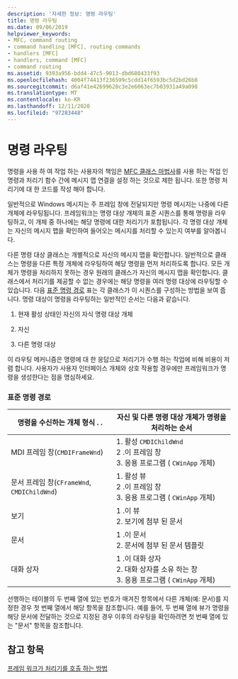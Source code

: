 ```yaml
---
description: '자세한 정보: 명령 라우팅'
title: 명령 라우팅
ms.date: 09/06/2019
helpviewer_keywords:
- MFC, command routing
- command handling [MFC], routing commands
- handlers [MFC]
- handlers, command [MFC]
- command routing
ms.assetid: 9393a956-bdd4-47c5-9013-dbd680433f93
ms.openlocfilehash: 4004f74413f236599c5cdd14f6593bc5d2bd26b8
ms.sourcegitcommit: d6af41e42699628c3e2e6063ec7b03931a49a098
ms.translationtype: MT
ms.contentlocale: ko-KR
ms.lasthandoff: 12/11/2020
ms.locfileid: "97283448"
---
```

# <a name="command-routing"></a>명령 라우팅

명령을 사용 하 여 작업 하는 사용자의 책임은 [MFC 클래스 마법사](reference/mfc-class-wizard.md)를 사용 하는 작업 인 명령과 처리기 함수 간에 메시지 맵 연결을 설정 하는 것으로 제한 됩니다. 또한 명령 처리기에 대 한 코드를 작성 해야 합니다.

일반적으로 Windows 메시지는 주 프레임 창에 전달되지만 명령 메시지는 나중에 다른 개체에 라우팅됩니다. 프레임워크는 명령 대상 개체의 표준 시퀀스를 통해 명령을 라우팅하고, 이 개체 중 하나에는 해당 명령에 대한 처리기가 포함됩니다. 각 명령 대상 개체는 자신의 메시지 맵을 확인하여 들어오는 메시지를 처리할 수 있는지 여부를 알아봅니다.

다른 명령 대상 클래스는 개별적으로 자신의 메시지 맵을 확인합니다. 일반적으로 클래스는 명령을 다른 특정 개체에 라우팅하여 해당 명령을 먼저 처리하도록 합니다. 모든 개체가 명령을 처리하지 못하는 경우 원래의 클래스가 자신의 메시지 맵을 확인합니다. 클래스에서 처리기를 제공할 수 없는 경우에는 해당 명령을 여러 명령 대상에 라우팅할 수 있습니다. 다음 [표준 명령 경로](#_core_standard_command_route) 표는 각 클래스가 이 시퀀스를 구성하는 방법을 보여 줍니다. 명령 대상이 명령을 라우팅하는 일반적인 순서는 다음과 같습니다.

1. 현재 활성 상태인 자신의 자식 명령 대상 개체

1. 자신

1. 다른 명령 대상

이 라우팅 메커니즘은 명령에 대 한 응답으로 처리기가 수행 하는 작업에 비해 비용이 저렴 합니다. 사용자가 사용자 인터페이스 개체와 상호 작용할 경우에만 프레임워크가 명령을 생성한다는 점을 명심하세요.

### <a name="standard-command-route"></a><a name="_core_standard_command_route"></a> 표준 명령 경로

|명령을 수신하는 개체 형식 . .|자신 및 다른 명령 대상 개체가 명령을 처리하는 순서|
|----------------------------------------------------------|-----------------------------------------------------------------------------------------------------|
|MDI 프레임 창(`CMDIFrameWnd`)|1. 활성 `CMDIChildWnd`<br />2 .이 프레임 창<br />3. 응용 프로그램 ( `CWinApp` 개체)|
|문서 프레임 창(`CFrameWnd`, `CMDIChildWnd`)|1. 활성 뷰<br />2 .이 프레임 창<br />3. 응용 프로그램 ( `CWinApp` 개체)|
|보기|1 .이 뷰<br />2. 보기에 첨부 된 문서|
|문서|1 .이 문서<br />2. 문서에 첨부 된 문서 템플릿|
|대화 상자|1 .이 대화 상자<br />2. 대화 상자를 소유 하는 창<br />3. 응용 프로그램 ( `CWinApp` 개체)|

선행하는 테이블의 두 번째 열에 있는 번호가 매겨진 항목에서 다른 개체(예: 문서)를 지정한 경우 첫 번째 열에서 해당 항목을 참조합니다. 예를 들어, 두 번째 열에 뷰가 명령을 해당 문서에 전달하는 것으로 지정된 경우 이후의 라우팅을 확인하려면 첫 번째 열에 있는 "문서" 항목을 참조합니다.

## <a name="see-also"></a>참고 항목

[프레임 워크가 처리기를 호출 하는 방법](how-the-framework-calls-a-handler.md)
